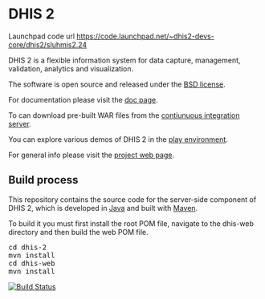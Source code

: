 
# DHIS 2

Launchpad code url
https://code.launchpad.net/~dhis2-devs-core/dhis2/sluhmis2.24


DHIS 2 is a flexible information system for data capture, management, validation, analytics and visualization.

The software is open source and released under the [BSD license](https://opensource.org/licenses/BSD-2-Clause).

For documentation please visit the [doc page](https://www.dhis2.org/documentation/).

To can download pre-built WAR files from the [contiunuous integration server](http://ci.dhis2.org/).

You can explore various demos of DHIS 2 in the [play environment](https://play.dhis2.org/).

For general info please visit the [project web page](https://www.dhis2.org/).

## Build process

This repository contains the source code for the server-side component of DHIS 2, which is developed in [Java](https://www.java.com/en/) and built with [Maven](https://maven.apache.org/). 

To build it you must first install the root POM file, navigate to the dhis-web directory and then build the web POM file.

<pre>
cd dhis-2
mvn install
cd dhis-web
mvn install
</pre>
[![Build Status](https://travis-ci.org/dhis2/dhis2-core.svg?branch=master)](https://travis-ci.org/dhis2/dhis2-core)
